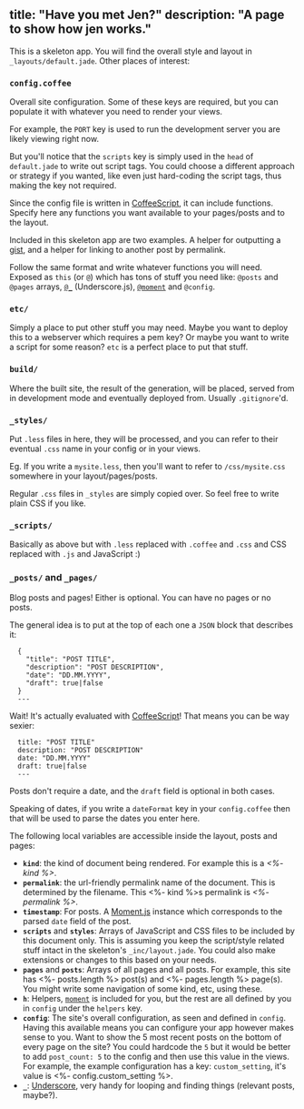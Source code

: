 title: "Have you met Jen?"
description: "A page to show how jen works."
---
This is a skeleton app. You will find the overall
style and layout in `_layouts/default.jade`.
Other places of interest:


### `config.coffee`

Overall site configuration. Some of these keys
are required, but you can populate it with
whatever you need to render your views.

For example, the `PORT` key is used to run the
development server you are likely viewing right now.

But you'll notice that the `scripts`
key is simply used in the `head` of
`default.jade` to write out script tags.
You could choose a different approach or strategy
if you wanted, like even just hard-coding the
script tags, thus making the key not required.

Since the config file is written in
[CoffeeScript](http://coffeescript.org),
it can include functions. Specify
here any functions you want available to your pages/posts
and to the layout.

Included in this skeleton app are two examples. A helper
for outputting a [gist](https://gist.github.com),
and a helper for linking to another post by permalink.

Follow the same format and write whatever functions you
will need. Exposed as `this` (or `@`) which has tons of
stuff you need like: `@posts` and `@pages` arrays,
[`@_`](http://documentcloud.github.com/underscore/) (Underscore.js),
[`@moment`](http://momentjs.com) and `@config`.


### `etc/`

Simply a place to put other stuff you may need.
Maybe you want to deploy this to a webserver which
requires a pem key? Or maybe you want to write a
script for some reason? `etc` is a
perfect place to put that stuff.


### `build/`

Where the built site, the result of the generation,
will be placed, served from in development mode
and eventually deployed from. Usually `.gitignore`'d.


### `_styles/`

Put `.less` files in here, they will be processed,
and you can refer to their eventual `.css` name
in your config or in your views.

Eg. If you write a `mysite.less`, then you'll want to
refer to `/css/mysite.css` somewhere in your layout/pages/posts.

Regular `.css` files in `_styles` are simply copied over.
So feel free to write plain CSS if you like.


### `_scripts/`

Basically as above but with `.less` replaced with `.coffee`
and `.css` and CSS replaced with `.js` and JavaScript :)


### `_posts/` and `_pages/`

Blog posts and pages! Either is optional. You can have no
pages or no posts.

The general idea is to put at the top of each one a
`JSON` block that describes it:

      {
        "title": "POST TITLE",
        "description": "POST DESCRIPTION",
        "date": "DD.MM.YYYY",
        "draft": true|false
      }
      ---

Wait! It's actually evaluated with [CoffeeScript](http://coffeescript.org/)!
That means you can be way sexier:

      title: "POST TITLE"
      description: "POST DESCRIPTION"
      date: "DD.MM.YYYY"
      draft: true|false
      ---

Posts don't require a date, and the `draft` field is optional
in both cases.

Speaking of dates, if you write a `dateFormat` key in your `config.coffee`
then that will be used to parse the dates you enter here.

The following local variables are accessible inside the layout,
posts and pages:

- **`kind`**: the kind of document being rendered. For example
  this is a _<%- kind %>_.
- **`permalink`**: the url-friendly permalink name of the document.
  This is determined by the filename. This <%- kind %>s permalink
  is _<%- permalink %>_.
- **`timestamp`**: For posts. A [Moment.js](http://momentjs.com/)
  instance which corresponds to the parsed `date` field of the post.
- **`scripts`** and **`styles`**: Arrays of JavaScript and CSS
  files to be included by this document only. This is assuming
  you keep the script/style related stuff intact in the skeleton's
  `_inc/layout.jade`. You could also make extensions or changes to
  this based on your needs.
- **`pages`** and **`posts`**: Arrays of all pages and all posts.
  For example, this site has <%- posts.length %> post(s) and
  <%- pages.length %> page(s). You might write some navigation of some
  kind, etc, using these.
- **`h`**: Helpers, [`moment`](http://momentjs.com/) is included for you,
  but the rest are all defined by you in `config` under the `helpers` key.
- **`config`**: The site's overall configuration, as seen and
  defined in `config`. Having this available means you can
  configure your app however makes sense to you. Want to show
  the 5 most recent posts on the bottom of every page on the site?
  You could hardcode the `5` but it would be better to add
  `post_count: 5` to the config and then use this value
  in the views. For example, the example configuration has a key:
  `custom_setting`, it's value is <%- config.custom_setting %>.
- **`_`**: [Underscore](http://documentcloud.github.com/underscore/),
  very handy for looping and finding things (relevant posts, maybe?).

